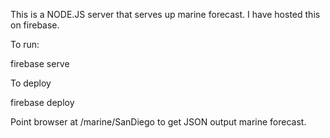 This is a NODE.JS server that serves up marine forecast. I have hosted this on firebase.

To run:

firebase serve

To deploy

firebase deploy

Point browser at <serverIP>/marine/SanDiego to get JSON output marine forecast.